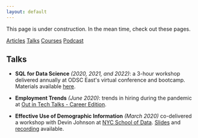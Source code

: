 ```yaml
---
layout: default
---
```


This page is under construction. In the mean time, check out these pages.

[Articles](_pages/articles.md)
[Talks](_pages/talks.md)
[Courses](_pages/courses.md)
[Podcast](_pages/podcast.md)


## Talks

- **SQL for Data Science** _(2020, 2021, and 2022)_: a 3-hour workshop delivered annually at ODSC East's virtual conference and bootcamp. Materials available [here](https://github.com/mona-kay/odsc-sql-for-data-science).

- **Employment Trends** _(June 2020)_: trends in hiring during the pandemic at [Out in Tech Talks - Career Edition](https://outintechtalks.splashthat.com/).

- **Effective Use of Demographic Information** _(March 2020)_ co-delivered a workshop with Devin Johnson at [NYC School of Data](https://www.schoolofdata.nyc/). [Slides](/files/demographic_info.pdf) and [recording](https://www.youtube.com/watch?v=0EdsYzzndsw&t) available.
